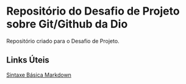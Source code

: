 # Repositório do Desafio de Projeto sobre Git/Github da Dio
Repositório criado para o Desafio de Projeto.

## Links Úteis
[Sintaxe Básica Markdown](https://git-scm.com/downloads)
